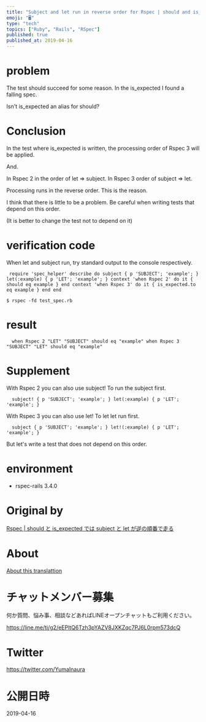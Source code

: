 ```yaml
---
title: "Subject and let run in reverse order for Rspec | should and is_expecte"
emoji: "🖥"
type: "tech"
topics: ["Ruby", "Rails", "RSpec"]
published: true
published_at: 2019-04-16
---
```


# problem 

The test should succeed for some reason. In the is\_expected I found a falling spec.

Isn't is\_expected an alias for should?

# Conclusion 

In the test where is\_expected is written, the processing order of Rspec 3 will be applied.

And.

In Rspec 2 in the order of let =\> subject. In Rspec 3 order of subject =\> let.

Processing runs in the reverse order. This is the reason.

I think that there is little to be a problem. Be careful when writing tests that depend on this order.

(It is better to change the test not to depend on it)

# verification code 

When let and subject run, try standard output to the console respectively.

     require 'spec_helper' describe do subject { p 'SUBJECT'; 'example'; } let(:example) { p 'LET'; 'example'; } context 'when Rspec 2' do it { should eq example } end context 'when Rspec 3' do it { is_expected.to eq example } end end 

`$ rspec -fd test_spec.rb`

 
# result 

      when Rspec 2 "LET" "SUBJECT" should eq "example" when Rspec 3 "SUBJECT" "LET" should eq "example" 

# Supplement 

With Rspec 2 you can also use subject! To run the subject first.

      subject! { p 'SUBJECT'; 'example'; } let(:example) { p 'LET'; 'example'; } 

With Rspec 3 you can also use let! To let let run first.

      subject { p 'SUBJECT'; 'example'; } let!(:example) { p 'LET'; 'example'; } 

But let's write a test that does not depend on this order.

# environment 

- rspec-rails 3.4.0 


# Original by
[Rspec | should と is_expected では subject と let が逆の順番で走る](https://qiita.com/Yinaura/items/048494244fd390025ac3)

# About

[About this translattion](https://qiita.com/YumaInaura/items/7f6fd1e9310a6816469a)








<!-- Update From Qiita API -->

# チャットメンバー募集


何か質問、悩み事、相談などあればLINEオープンチャットもご利用ください。

https://line.me/ti/g2/eEPltQ6Tzh3pYAZV8JXKZqc7PJ6L0rpm573dcQ





# Twitter


https://twitter.com/YumaInaura


<!-- Update From Qiita API -->



# 公開日時

2019-04-16
